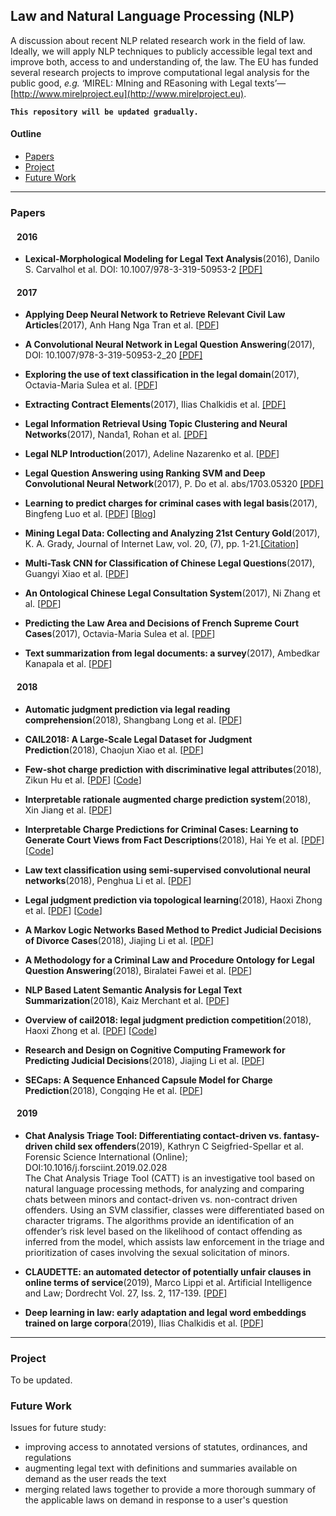 ## Law and Natural Language Processing (NLP)
A discussion about recent NLP related research work in the field of law. Ideally, we will apply NLP techniques to publicly accessible legal text and improve both, access to and understanding of, the law. 
The EU has funded several research projects to improve computational legal analysis for the public good, _e.g._ ‘MIREL: MIning and REasoning with Legal texts’—[http://www.mirelproject.eu](http://www.mirelproject.eu).  

**`This repository will be updated gradually.`**

#### Outline ####
  - [Papers](https://github.com/orbitse/Awesome-Law-NLP-Research-Work#papers)
  - [Project](https://github.com/orbitse/Awesome-Law-NLP-Research-Work#project)  
  - [Future Work](https://github.com/orbitse/Awesome-Law-NLP-Research-Work#future)

----------

### Papers ###

#### &nbsp;&nbsp;&nbsp;2016 ####

- **Lexical-Morphological Modeling for Legal Text Analysis**(2016), Danilo S. Carvalhol et al. DOI: 10.1007/978-3-319-50953-2 [[PDF]](https://www.researchgate.net/publication/305400373_Lexical-Morphological_Modeling_for_Legal_Text_Analysis)  

#### &nbsp;&nbsp;&nbsp;2017 ####

- **Applying Deep Neural Network to Retrieve Relevant Civil Law Articles**(2017), Anh Hang Nga Tran et al. [[PDF](https://aclanthology.info/papers/R17-2007/r17-2007)]  

- **A Convolutional Neural Network in Legal Question Answering**(2017), DOI: 10.1007/978-3-319-50953-2_20 [[PDF]](https://arxiv.org/pdf/1703.05320.pdf) 

- **Exploring the use of text classification in the legal domain**(2017), Octavia-Maria Sulea et al. [[PDF](https://arxiv.org/pdf/1710.09306.pdf)]  

- **Extracting Contract Elements**(2017), Ilias Chalkidis et al. [[PDF]](http://www2.aueb.gr/users/ion/docs/icail2017.pdf)

- **Legal Information Retrieval Using Topic Clustering and Neural Networks**(2017), Nanda1, Rohan et al. [[PDF]](https://www.easychair.org/publications/open/RC)  

- **Legal NLP Introduction**(2017), Adeline Nazarenko et al. [[PDF](http://www.atala.org/sites/default/files/1-%20TAL-58-2-legal%20NLP-introduction.pdf)]  

- **Legal Question Answering using Ranking SVM and Deep Convolutional Neural Network**(2017), P. Do et al. abs/1703.05320 [[PDF]](https://arxiv.org/abs/1703.05320)  

- **Learning to predict charges for criminal cases with legal basis**(2017), Bingfeng Luo et al. [[PDF](http://aclweb.org/anthology/D17-1289)]  [[Blog](https://bamtercelboo.github.io/2018/07/19/Learning-to-Predict-Charges-for-Criminal-Cases-with-Legal-Basis/)] 

- **Mining Legal Data: Collecting and Analyzing 21st Century Gold**(2017), K. A. Grady, Journal of Internet Law, vol. 20, (7), pp. 1-21.[[Citation]](https://www.researchgate.net/publication/313745865_Mining_Legal_Data_Collecting_and_Analyzing_21st_Century_Gold)  

- **Multi-Task CNN for Classification of Chinese Legal Questions**(2017), Guangyi Xiao et al. [[PDF](https://ieeexplore.ieee.org/abstract/document/8119134)]  

- **An Ontological Chinese Legal Consultation System**(2017), Ni Zhang et al. [[PDF](https://ieeexplore.ieee.org/abstract/document/8016577)]  

- **Predicting the Law Area and Decisions of French Supreme Court Cases**(2017), Octavia-Maria Sulea et al. [[PDF](https://arxiv.org/pdf/1708.01681.pdf)]

- **Text summarization from legal documents: a survey**(2017), Ambedkar Kanapala et al. [[PDF](https://link.springer.com/article/10.1007/s10462-017-9566-2)]  

#### &nbsp;&nbsp;&nbsp;2018 ####

- **Automatic judgment prediction via legal reading comprehension**(2018), Shangbang Long et al. [[PDF](https://arxiv.org/pdf/1809.06537.pdf)]  

- **CAIL2018: A Large-Scale Legal Dataset for Judgment Prediction**(2018), Chaojun Xiao et al. [[PDF](https://arxiv.org/pdf/1807.02478.pdf)]  

- **Few-shot charge prediction with discriminative legal attributes**(2018), Zikun Hu et al. [[PDF](http://aclweb.org/anthology/C18-1041)] [[Code](https://github.com/thunlp/attribute_charge)]  

- **Interpretable rationale augmented charge prediction system**(2018), Xin Jiang et al. [[PDF](http://aclweb.org/anthology/C18-2032)]  

- **Interpretable Charge Predictions for Criminal Cases: Learning to Generate Court Views from Fact Descriptions**(2018), Hai Ye et al. [[PDF](https://arxiv.org/pdf/1802.08504.pdf)] [[Code](https://github.com/oceanypt/Court-View-Gen)]  

- **Law text classification using semi-supervised convolutional neural networks**(2018), Penghua Li et al. [[PDF](https://ieeexplore.ieee.org/abstract/document/8407150)]  

- **Legal judgment prediction via topological learning**(2018), Haoxi Zhong et al. [[PDF](http://www.aclweb.org/anthology/D18-1390)] [[Code](https://github.com/thunlp/TopJudge)]  

- **A Markov Logic Networks Based Method to Predict Judicial Decisions of Divorce Cases**(2018), Jiajing Li et al. [[PDF](https://ieeexplore.ieee.org/abstract/document/8513727)]  

- **A Methodology for a Criminal Law and Procedure Ontology for Legal Question Answering**(2018), Biralatei Fawei et al. [[PDF](https://link.springer.com/chapter/10.1007/978-3-030-04284-4_14)]  

- **NLP Based Latent Semantic Analysis for Legal Text Summarization**(2018), Kaiz Merchant et al. [[PDF](https://ieeexplore.ieee.org/abstract/document/8554831)]  

- **Overview of cail2018: legal judgment prediction competition**(2018), Haoxi Zhong et al. [[PDF](https://arxiv.org/pdf/1810.05851.pdf)]   [[Code](https://github.com/thunlp/CAIL)]  

- **Research and Design on Cognitive Computing Framework for Predicting Judicial Decisions**(2018), Jiajing Li et al. [[PDF](https://link.springer.com/article/10.1007/s11265-018-1429-9)]  

- **SECaps: A Sequence Enhanced Capsule Model for Charge Prediction**(2018), Congqing He et al. [[PDF](https://arxiv.org/pdf/1810.04465.pdf)]  

#### &nbsp;&nbsp;&nbsp;2019 ####

- **Chat Analysis Triage Tool: Differentiating contact-driven vs. fantasy-driven child sex offenders**(2019), Kathryn C Seigfried-Spellar et al. Forensic Science International (Online); DOI:10.1016/j.forsciint.2019.02.028  
The Chat Analysis Triage Tool (CATT) is an investigative tool based on natural language processing methods, for analyzing and comparing chats between minors and contact-driven vs. non-contract driven offenders. Using an SVM classifier, classes were differentiated based on character trigrams. The algorithms provide an identification of an offender’s risk level based on the likelihood of contact offending as inferred from the model, which assists law enforcement in the triage and prioritization of cases involving the sexual solicitation of minors.  

- **CLAUDETTE: an automated detector of potentially unfair clauses in online terms of service**(2019), Marco Lippi et al. Artificial Intelligence and Law; Dordrecht Vol. 27, Iss. 2, 117-139. [[PDF]](https://arxiv.org/pdf/1805.01217.pdf)

- **Deep learning in law: early adaptation and legal word embeddings trained on large corpora**(2019), Ilias Chalkidis et al. [[PDF](https://link.springer.com/article/10.1007/s10506-018-9238-9)]  

----------
### Project ###

To be updated.


### Future Work ###
Issues for future study:  
- improving access to annotated versions of statutes, ordinances, and regulations
- augmenting legal text with definitions and summaries available on demand as the user reads the text
- merging related laws together to provide a more thorough summary of the applicable laws on demand in response to a user's question
